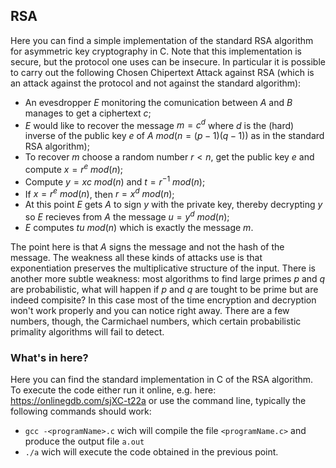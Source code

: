 ## RSA

Here you can find a simple implementation of the standard RSA algorithm for asymmetric key cryptography in C. Note that this implementation is secure, but the protocol one uses can be insecure. In particular it is possible to carry out the following Chosen Chipertext Attack against RSA (which is an attack against the protocol and not against the standard algorithm):
- An evesdropper $E$ monitoring the comunication between $A$ and $B$ manages to get a ciphertext $c$;
- $E$ would like to recover the message $m=c^d$ where $d$ is the (hard) inverse of the public key $e$ of $A$ $mod(n=(p-1)(q-1))$ as in the standard RSA algorithm); 
- To recover $m$ choose a random number $r < n$, get the public key $e$ and compute $x=r^e\ mod(n)$;
- Compute $y=xc\ mod(n)$ and $t=r^{-1}\ mod(n)$;
- If $x=r^e\ mod(n)$, then $r=x^d\ mod(n)$;
- At this point $E$ gets $A$ to sign $y$ with the private key, thereby decrypting $y$ so $E$ recieves from $A$ the message $u=y^d\ mod(n)$;
- $E$ computes $tu\ mod(n)$ which is exactly the message $m$.

The point here is that $A$ signs the message and not the hash of the message. The weakness all these kinds of attacks use is that exponentiation preserves the multiplicative structure of the input. There is another more subtle weakness: most algorithms to find large primes $p$ and $q$ are probabilistic, what will happen if $p$ and $q$ are tought to be prime but are indeed compisite? In this case most of the time encryption and decryption won't work properly and you can notice right away. There are a few numbers, though, the Carmichael numbers, which certain probabilistic primality algorithms will fail to detect. 

### What's in here?
Here you can find the standard implementation in C of the RSA algorithm. To execute the code either run it online, e.g. here: https://onlinegdb.com/sjXC-t22a or use the command line, typically the following commands should work: 
- `gcc -<programName>.c` wich will compile the file `<programName.c>` and produce the output file `a.out`
- `./a` wich will execute the code obtained in the previous point.
